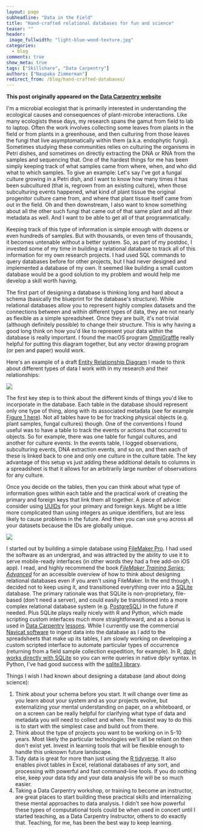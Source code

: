 ```yaml
---
layout: page
subheadline: "Data in the Field"
title: "Hand-crafted relational databases for fun and science"
teaser: ""
header:
 image_fullwidth: "light-blue-wood-texture.jpg"
categories:
  - blog
comments: true
show_meta: true
tags: ["Skillshare", "Data Carpentry"]
authors: ["Naupaka Zimmerman"]
redirect_from: /blog/hand-crafted-databases/
--- 
```


**This post originally appeared on the [Data Carpentry website](https://datacarpentry.org)**

I'm a microbial ecologist that is primarily interested in
understanding the ecological causes and consequences of plant-microbe
interactions. Like many ecologists these days, my research spans the
gamut from field to lab to laptop. Often the work involves collecting
some leaves from plants in the field or from plants in a greenhouse,
and then culturing from those leaves the fungi that live
asymptomatically within them (a.k.a. endophytic fungi). Sometimes
studying these communities relies on culturing the organisms in Petri
dishes, and sometimes on directly extracting the DNA or RNA from the
samples and sequencing that. One of the hardest things for me has been
simply keeping track of what samples came from where, when, and who
did what to which samples. To give an example: Let's say I've got a
fungal culture growing in a Petri dish, and I want to know how many
times it has been subcultured (that is, regrown from an existing
culture), when those subculturing events happened, what kind of plant
tissue the original progenitor culture came from, and where that plant
tissue itself came from out in the field. Oh and then downstream, I
also want to know something about all the other such fungi that came
out of that same plant and all their metadata as well. And I want to
be able to get all of that programmatically.

Keeping track of this type of information is simple enough with dozens
or even hundreds of samples. But with thousands, or even tens of
thousands, it becomes untenable without a better system. So, as part
of my postdoc, I invested some of my time in building a relational
database to track all of this information for my own research
projects. I had used SQL commands to query databases before for other
projects, but I had never designed and implemented a database of my
own. It seemed like building a small custom database would be a good
solution to my problem and would help me develop a skill worth having.

The first part of designing a database is thinking long and hard about
a schema (basically the blueprint for the database's structure). While
relational databases allow you to represent highly complex datasets
and the connections between and within different types of data, they
are not nearly as flexible as a simple spreadsheet. Once they are
built, it's not trivial (although definitely possible) to change their
structure. This is why having a good long think on how you'd like to
represent your data within the database is really important. I found
the macOS program [OmniGraffle](https://www.omnigroup.com/omnigraffle)
really helpful for putting this diagram together, but any vector
drawing program (or pen and paper) would work.

Here's an example of a
draft
[Entity Relationship Diagram](https://en.wikipedia.org/wiki/Entity%E2%80%93relationship_model) I
made to think about different types of data I work with in my research and their relationships:

![](/images/blog/hand-crafted-databases/entity-relationship-diagram.png)

The first key step is to think about the different kinds of things
you'd like to incorporate in the database. Each table in the database
should represent only one type of thing, along with its associated
metadata (see for
example
[Figure 1 here](http://journals.plos.org/ploscompbiol/article?id=10.1371/journal.pcbi.1005097#pcbi-1005097-g001)).
Not all tables have to be for tracking physical objects (e.g. plant
samples, fungal cultures) though. One of the conventions I found useful
was to have a table to track the events or actions that occurred to
objects. So for example, there was one table for fungal cultures, and
another for culture events. In the events table, I logged
observations, subculturing events, DNA extraction events, and so on,
and then each of these is linked back to one and only one culture in
the culture table. The key advantage of this setup vs just adding
these additional details to columns in a spreadsheet is that it allows
for an arbitrarily large number of observations for any culture.

Once you decide on the tables, then you can think about what type of
information goes within each table and the practical work of creating
the primary and foreign keys that link them all together. A piece of
advice: consider using [UUIDs](https://blog.codinghorror.com/primary-keys-ids-versus-guids/) for your primary and foreign keys. Might
be a little more complicated than using integers as unique
identifiers, but are less likely to cause problems in the future. And
then you can use `grep` across all your datasets because the IDs are
globally unique.

![](/images/blog/hand-crafted-databases/tables-small.png)

I started out by building a simple database
using [FileMaker Pro](http://www.filemaker.com/products/). I had used
the software as an undergrad, and was attracted by the ability to use
it to serve mobile-ready interfaces (in other words they had a free
add-on iOS app). I read, and highly recommend the book
*[FileMaker Training Series: Advanced](http://www.filemaker.com/learning/training/fts.html)*
for an accessible overview of how to think about designing relational
databases even if you aren't using FileMaker. In the end though, I
decided not to keep using it, and transitioned everything over into
a [SQLite](https://sqlite.org/) database. The primary rationale was
that SQLite is non-proprietary, file-based (don't need a server), and
could easily be transitioned into a more complex relational database
system (e.g. [PostgreSQL](https://www.postgresql.org/)) in the future
if needed. Plus SQLite plays really nicely with R and Python, which
made scripting custom interfaces much more straightforward, and as a
bonus is used
in
[Data Carpentry](http://www.datacarpentry.org/sql-ecology-lesson/) [lessons](http://www.datacarpentry.org/R-ecology-lesson/05-r-and-databases.html).
While I currently use the
commercial
[Navicat software](https://www.navicat.com/products/navicat-for-sqlite) to
ingest data into the database as I add to the spreadsheets that make
up its tables, I am slowly working on developing a custom scripted
interface to automate particular types of occurrence (returning from a
field sample collection expedition, for example). In
R,
[dplyr works directly with SQLite](https://cran.r-project.org/web/packages/dplyr/vignettes/databases.html) so
you can write queries in native dplyr syntax. In Python, I've had good
success with
the [sqlite3 library](https://docs.python.org/2/library/sqlite3.html).

Things I wish I had known about designing a database (and about doing science):

1. Think about your schema before you start. It will change over time
   as you learn about your system and as your projects evolve, but
   externalizing your mental understanding on paper, on a whiteboard,
   or on a screen can be really helpful for clarifying what type of
   data and metadata you will need to collect and when. The easiest
   way to do this is to start with the simplest case and build out
   from there.
2. Think about the type of projects you want to be working on in 5-10
   years. Most likely the particular technologies we'll all be reliant
   on then don't exist yet. Invest in learning tools that will be
   flexible enough to handle this unknown future landscape.
3. Tidy data is great for more than just using
   the
   [R tidyverse](https://mran.microsoft.com/web/packages/tidyverse/vignettes/manifesto.html).
   It also enables pivot tables in Excel, relational databases of any
   sort, and processing with powerful and fast command-line tools. If
   you do nothing else, keep your data tidy and your data analysis
   life will be so much easier.
4. Taking a Data Carpentry workshop, or training to become an
   instructor, are great places to start building these practical
   skills and internalizing these mental approaches to data analysis.
   I didn't see how powerful these types of computational tools could
   be when used in concert until I started teaching, as a Data
   Carpentry Instructor, others to do exactly that. Teaching, for me,
   has been the best way to keep learning.
